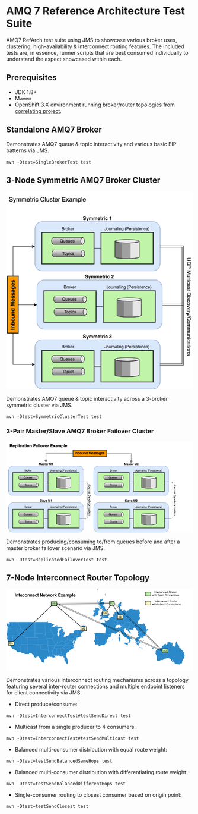# AMQ 7 Reference Architecture Test Suite

AMQ7 RefArch test suite using JMS to showcase various broker uses, clustering, high-availability & interconnect routing features. The included tests are, in essence, runner scripts that are best 
consumed individually to understand the aspect showcased within each.

## Prerequisites

* JDK 1.8+
* Maven
* OpenShift 3.X environment running broker/router topologies from [correlating project](https://github.com/jeremyary/amq7-image).

## Standalone AMQ7 Broker

Demonstrates AMQ7 queue & topic interactivity and various basic EIP patterns via JMS.

```
mvn -Dtest=SingleBrokerTest test
```

## 3-Node Symmetric AMQ7 Broker Cluster

![Symmetric Broker Cluster Topology](images/Symmetric.png?raw=true "Symmetric Broker Cluster Topology")

Demonstrates AMQ7 queue & topic interactivity across a 3-broker symmetric cluster via JMS.

```
mvn -Dtest=SymmetricClusterTest test
```

### 3-Pair Master/Slave AMQ7 Broker Failover Cluster

![Replication Cluster Topology](images/Replication.png?raw=true "Replication Cluster Topology")

Demonstrates producing/consuming to/from queues before and after a master broker failover scenario via JMS.

```
mvn -Dtest=ReplicatedFailoverTest test
```

## 7-Node Interconnect Router Topology

![Interconnect Topology](images/Interconnect.png?raw=true "Interconnect Topology")

Demonstrates various Interconnect routing mechanisms across a topology featuring several inter-router connections and multiple endpoint listeners for client 
connectivity via JMS.

* Direct produce/consume:
```
mvn -Dtest=InterconnectTest#testSendDirect test
```

* Multicast from a single producer to 4 consumers:
```
mvn -Dtest=InterconnectTest#testSendMulticast test
```

* Balanced multi-consumer distribution with equal route weight:
```
mvn -Dtest=testSendBalancedSameHops test
```

* Balanced multi-consumer distribution with differentiating route weight:
```
mvn -Dtest=testSendBalancedDifferentHops test
```

* Single-consumer routing to closest consumer based on origin point:
```
mvn -Dtest=testSendClosest test
```